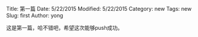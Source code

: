 Title: 第一篇 
Date: 5/22/2015
Modified: 5/22/2015
Category: new
Tags: new
Slug: first
Author: yong

这是第一篇，哈不错吧，希望这次能够push成功。

